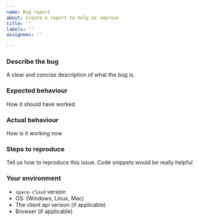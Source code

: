 ```yaml
---
name: Bug report
about: Create a report to help us improve
title: ''
labels: ''
assignees: ''

---
```


### Describe the bug
A clear and concise description of what the bug is.

### Expected behaviour
How it should have worked

### Actual behaviour 
How is it working now

### Steps to reproduce
Tell us how to reproduce this issue. Code snippets would be really helpful

### Your environment
- `space-cloud` version
- OS: (Windows, Linux, Mac)
- The client api version (if applicable)
- Browser (if applicable)
